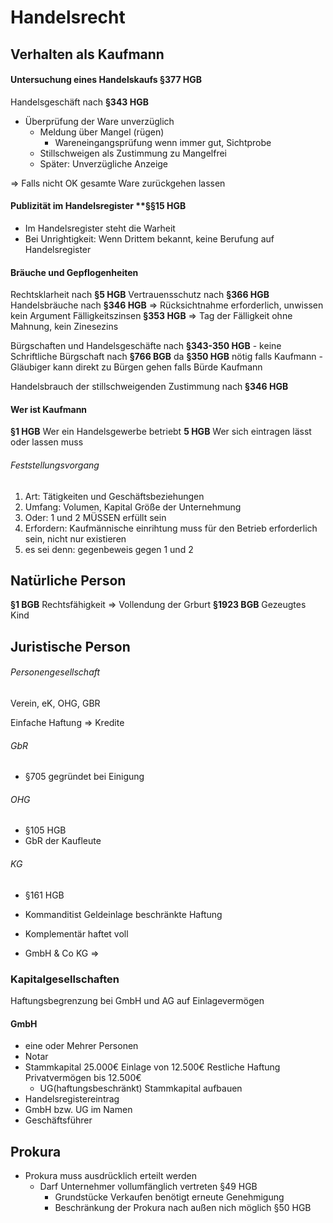 # Handelsrecht

## Verhalten als Kaufmann

#### Untersuchung eines Handelskaufs **§377 HGB**
Handelsgeschäft nach **§343 HGB**
- Überprüfung der Ware unverzüglich
	- Meldung über Mangel (rügen)
		- Wareneingangsprüfung wenn immer gut, Sichtprobe
	- Stillschweigen als Zustimmung zu Mangelfrei
	- Später: Unverzügliche Anzeige

=> Falls nicht OK gesamte Ware zurückgehen lassen

#### Publizität im Handelsregister **§§15 HGB
- Im Handelsregister steht die Warheit
- Bei Unrightigkeit: Wenn Drittem bekannt, keine Berufung auf Handelsregister

#### Bräuche und Gepflogenheiten
Rechtsklarheit nach **§5 HGB**
Vertrauensschutz nach **§366 HGB**
Handelsbräuche nach **§346 HGB** => Rücksichtnahme erforderlich, unwissen kein Argument
Fälligkeitszinsen **§353 HGB** => Tag der Fälligkeit ohne Mahnung, kein Zinesezins

Bürgschaften und Handelsgeschäfte nach **§343-350 HGB**
	- keine Schriftliche Bürgschaft nach **§766 BGB** da **§350 HGB** nötig falls Kaufmann
	- Gläubiger kann direkt zu Bürgen gehen falls Bürde Kaufmann

Handelsbrauch der stillschweigenden Zustimmung nach **§346 HGB**

#### Wer ist Kaufmann
**§1 HGB** Wer ein Handelsgewerbe betriebt
**5 HGB** Wer sich eintragen lässt oder lassen muss

###### Feststellungsvorgang
1. Art: Tätigkeiten und Geschäftsbeziehungen
2. Umfang: Volumen, Kapital Größe der Unternehmung
3. Oder: 1 und 2 MÜSSEN erfüllt sein
4. Erfordern: Kaufmännische einrihtung muss für den Betrieb erforderlich sein, nicht nur existieren
5. es sei denn: gegenbeweis gegen 1 und 2

## Natürliche Person
**§1 BGB** Rechtsfähigkeit => Vollendung der Grburt
**§1923 BGB** Gezeugtes Kind

## Juristische Person
###### Personengesellschaft
Verein, eK, OHG, GBR

Einfache Haftung => Kredite

###### GbR 
- §705 gegründet bei Einigung

###### OHG
- §105 HGB
- GbR der Kaufleute

###### KG
- §161 HGB
- Kommanditist Geldeinlage beschränkte Haftung
- Komplementär haftet voll

- GmbH & Co KG => 

### Kapitalgesellschaften
Haftungsbegrenzung bei GmbH und AG auf Einlagevermögen

#### GmbH
- eine oder Mehrer Personen
- Notar
- Stammkapital 25.000€ Einlage von 12.500€ Restliche Haftung Privatvermögen bis 12.500€ 
	- UG(haftungsbeschränkt) Stammkapital aufbauen
- Handelsregistereintrag
- GmbH bzw. UG im Namen
- Geschäftsführer

## Prokura
- Prokura muss ausdrücklich erteilt werden
	- Darf Unternehmer vollumfänglich vertreten §49 HGB
		- Grundstücke Verkaufen benötigt erneute Genehmigung
		- Beschränkung der Prokura nach außen nich möglich §50 HGB

